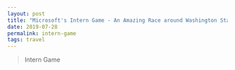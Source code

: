 ```yaml
---
layout: post
title: "Microsoft's Intern Game - An Amazing Race around Washington State."
date: 2019-07-28
permalink: intern-game
tags: travel
---
```


> Intern Game
